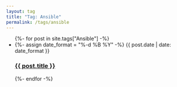 ```yaml
---
layout: tag
title: "Tag: Ansible"
permalink: /tags/ansible
---
```


<ul class="post-list">
  {%- for post in site.tags["Ansible"] -%}
    <li>
      {%- assign date_format = "%-d %B %Y" -%}
      <span>
        {{ post.date | date: date_format }}
      </span>
      <h3>
        <a class="post-link" href="{{ post.url | relative_url }}">
          {{ post.title }}
        </a>
      </h3>
    </li>
  {%- endfor -%}
</ul>